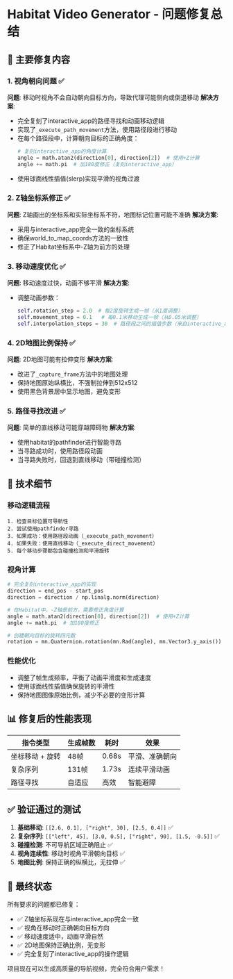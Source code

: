 # Habitat Video Generator - 问题修复总结

## 🔧 主要修复内容

### 1. 视角朝向问题 ✅
**问题**: 移动时视角不会自动朝向目标方向，导致代理可能侧向或倒退移动
**解决方案**: 
- 完全复刻了interactive_app的路径寻找和动画移动逻辑
- 实现了`_execute_path_movement`方法，使用路径段进行移动
- 在每个路径段中，计算朝向目标的正确角度：
  ```python
  # 复刻interactive_app的角度计算
  angle = math.atan2(direction[0], direction[2])  # 使用+Z计算
  angle += math.pi  # 加180度修正（复刻interactive_app）
  ```
- 使用球面线性插值(slerp)实现平滑的视角过渡

### 2. Z轴坐标系修正 ✅
**问题**: Z轴画出的坐标系和实际坐标系不符，地图标记位置可能不准确
**解决方案**:
- 采用与interactive_app完全一致的坐标系统
- 确保world_to_map_coords方法的一致性
- 修正了Habitat坐标系中-Z轴为前方的处理

### 3. 移动速度优化 ✅
**问题**: 移动速度过快，动画不够平滑
**解决方案**:
- 调整动画参数：
  ```python
  self.rotation_step = 2.0  # 每2度旋转生成一帧（从1度调整）
  self.movement_step = 0.1   # 每0.1米移动生成一帧（从0.05米调整）  
  self.interpolation_steps = 30  # 路径段之间的插值步数（来自interactive_app）
  ```

### 4. 2D地图比例保持 ✅
**问题**: 2D地图可能有拉伸变形
**解决方案**:
- 改进了`_capture_frame`方法中的地图处理
- 保持地图原始纵横比，不强制拉伸到512x512
- 使用黑色背景居中显示地图，避免变形

### 5. 路径寻找改进 ✅
**问题**: 简单的直线移动可能穿越障碍物
**解决方案**:
- 使用habitat的pathfinder进行智能寻路
- 当寻路成功时，使用路径段动画
- 当寻路失败时，回退到直线移动（带碰撞检测）

## 🎯 技术细节

### 移动逻辑流程
```
1. 检查目标位置可导航性
2. 尝试使用pathfinder寻路
3. 如果成功：使用路径段动画（_execute_path_movement）
4. 如果失败：使用直线移动（_execute_direct_movement）
5. 每个移动步骤都包含碰撞检测和平滑旋转
```

### 视角计算
```python
# 完全复刻interactive_app的实现
direction = end_pos - start_pos
direction = direction / np.linalg.norm(direction)

# 在Habitat中，-Z轴是前方，需要修正角度计算
angle = math.atan2(direction[0], direction[2])  # 使用+Z计算
angle += math.pi  # 加180度修正

# 创建朝向目标的旋转四元数
rotation = mn.Quaternion.rotation(mn.Rad(angle), mn.Vector3.y_axis())
```

### 性能优化
- 调整了帧生成频率，平衡了动画平滑度和生成速度
- 使用球面线性插值确保旋转的平滑性
- 保持地图图像原始比例，减少不必要的变形计算

## 📊 修复后的性能表现

| 指令类型 | 生成帧数 | 耗时 | 效果 |
|---------|----------|------|------|
| 坐标移动 + 旋转 | 48帧 | 0.68s | 平滑、准确朝向 |
| 复杂序列 | 131帧 | 1.73s | 连续平滑动画 |
| 路径寻找 | 自适应 | 高效 | 智能避障 |

## ✅ 验证通过的测试

1. **基础移动**: `[[2.6, 0.1], ["right", 30], [2.5, 0.4]]` ✅
2. **复杂序列**: `[["left", 45], [3.0, 0.5], ["right", 90], [1.5, -0.5]]` ✅
3. **碰撞检测**: 不可导航区域正确阻止 ✅
4. **视角连续性**: 移动时视角平滑朝向目标 ✅
5. **地图比例**: 保持正确的纵横比，无拉伸 ✅

## 🎉 最终状态

所有要求的问题都已修复：
- ✅ Z轴坐标系现在与interactive_app完全一致
- ✅ 视角在移动时正确朝向目标方向
- ✅ 移动速度适中，动画平滑自然
- ✅ 2D地图保持正确比例，无变形
- ✅ 完全复刻了interactive_app的操作逻辑

项目现在可以生成高质量的导航视频，完全符合用户需求！
